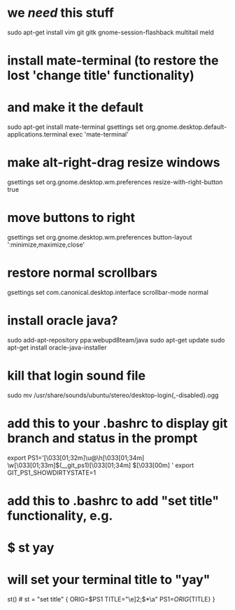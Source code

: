 # we _need_ this stuff

sudo apt-get install vim git gitk gnome-session-flashback multitail meld

# install mate-terminal (to restore the lost 'change title' functionality)
# and make it the default

sudo apt-get install mate-terminal
gsettings set org.gnome.desktop.default-applications.terminal exec 'mate-terminal'

# make alt-right-drag resize windows
gsettings set org.gnome.desktop.wm.preferences resize-with-right-button true

# move buttons to right
gsettings set org.gnome.desktop.wm.preferences button-layout ':minimize,maximize,close'

# restore normal scrollbars
gsettings set com.canonical.desktop.interface scrollbar-mode normal

# install oracle java?
sudo add-apt-repository ppa:webupd8team/java
sudo apt-get update
sudo apt-get install oracle-java<X>-installer

# kill that login sound file
sudo mv /usr/share/sounds/ubuntu/stereo/desktop-login{,-disabled}.ogg

# add this to your .bashrc to display git branch and status in the prompt
export PS1='\[\033[01;32m\]\u@\h\[\033[01;34m\] \w\[\033[01;33m\]$(__git_ps1)\[\033[01;34m\] \$\[\033[00m\] '
export GIT_PS1_SHOWDIRTYSTATE=1

# add this to .bashrc to add "set title" functionality, e.g.
# $ st yay
# will set your terminal title to "yay"
st() # st = "set title" 
{
ORIG=$PS1
TITLE="\e]2;$*\a"
PS1=${ORIG}${TITLE}
}

